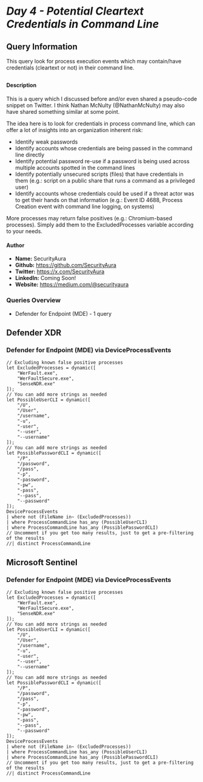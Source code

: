 # *Day 4 - Potential Cleartext Credentials in Command Line*

## Query Information

This query look for process execution events which may contain/have credentials (cleartext or not) in their command line.

##

#### Description

This is a query which I discussed before and/or even shared a pseudo-code snippet on Twitter. I think Nathan McNulty (@NathanMcNulty) may also have shared something similar at some point.

The idea here is to look for credentials in process command line, which can offer a lot of insights into an organization inherent risk:

- Identify weak passwords
- Identify accounts whose credentials are being passed in the command line directly
- Identify potential password re-use if a password is being used across multiple accounts spotted in the command lines
- Identify potentially unsecured scripts (files) that have credentials in them (e.g.: script on a public share that runs a command as a privileged user)
- Identify accounts whose credentials could be used if a threat actor was to get their hands on that information (e.g.: Event ID 4688, Process Creation event with command line logging, on systems)

More processes may return false positives (e.g.: Chromium-based processes). Simply add them to the ExcludedProcesses variable according to your needs.

#### Author <Optional>
- **Name:** SecurityAura
- **Github:** https://github.com/SecurityAura
- **Twitter:** https://x.com/SecurityAura
- **LinkedIn:** Coming Soon!
- **Website:** https://medium.com/@securityaura

### Queries Overview ###

- Defender for Endpoint (MDE) - 1 query

## Defender XDR ##
### Defender for Endpoint (MDE) via DeviceProcessEvents ###
```KQL
// Excluding known false positive processes
let ExcludedProcesses = dynamic([
    "WerFault.exe",
    "WerFaultSecure.exe",
    "SenseNDR.exe"
]);
// You can add more strings as needed
let PossibleUserCLI = dynamic([
    "/U",
    "/User",
    "/username",
    "-u",
    "-user",
    "--user",
    "--username"
]);
// You can add more strings as needed
let PossiblePasswordCLI = dynamic([
    "/P",
    "/password",
    "/pass",
    "-p",
    "-password",
    "-pw",
    "-pass",
    "--pass",
    "--password"
]);
DeviceProcessEvents
| where not (FileName in~ (ExcludedProcesses))
| where ProcessCommandLine has_any (PossibleUserCLI)
| where ProcessCommandLine has_any (PossiblePasswordCLI)
// Uncomment if you get too many results, just to get a pre-filtering of the results
//| distinct ProcessCommandLine
```
## Microsoft Sentinel ##
### Defender for Endpoint (MDE) via DeviceProcessEvents ###
```KQL
// Excluding known false positive processes
let ExcludedProcesses = dynamic([
    "WerFault.exe",
    "WerFaultSecure.exe",
    "SenseNDR.exe"
]);
// You can add more strings as needed
let PossibleUserCLI = dynamic([
    "/U",
    "/User",
    "/username",
    "-u",
    "-user",
    "--user",
    "--username"
]);
// You can add more strings as needed
let PossiblePasswordCLI = dynamic([
    "/P",
    "/password",
    "/pass",
    "-p",
    "-password",
    "-pw",
    "-pass",
    "--pass",
    "--password"
]);
DeviceProcessEvents
| where not (FileName in~ (ExcludedProcesses))
| where ProcessCommandLine has_any (PossibleUserCLI)
| where ProcessCommandLine has_any (PossiblePasswordCLI)
// Uncomment if you get too many results, just to get a pre-filtering of the results
//| distinct ProcessCommandLine
```
